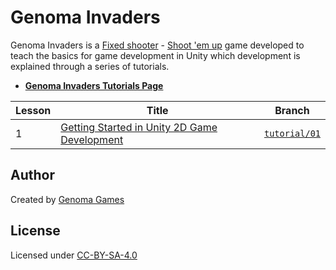 # Genoma Invaders

Genoma Invaders is a [Fixed shooter](https://en.wikipedia.org/wiki/Category:Fixed_shooters) - [Shoot 'em up](https://en.wikipedia.org/wiki/Shoot_%27em_up) game developed to teach the basics for game development in Unity which development is explained through a series of tutorials.

- [**Genoma Invaders Tutorials Page**](http://genomagames.com/genoma-invaders/)

| Lesson | Title                                                     | Branch                              |
| ------ | --------------------------------------------------------- | ----------------------------------- |
| 1      | [Getting Started in Unity 2D Game Development][lesson-01] | [`tutorial/01`](./tree/tutorial/01) |

## Author

Created by [Genoma Games](http://genomagames.com)

## License

Licensed under [CC-BY-SA-4.0](./LICENSE)




[lesson-01]: http://genomagames.com/genoma-invaders/tutorials/01-getting-started-with-unity-2d-game-development/